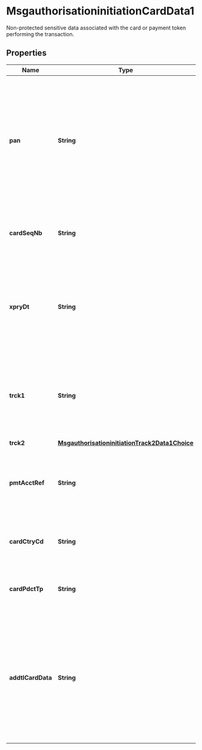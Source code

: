

# MsgauthorisationinitiationCardData1

Non-protected sensitive data associated with the card or payment token performing the transaction.

## Properties

| Name | Type | Description | Notes |
|------------ | ------------- | ------------- | -------------|
|**pan** | **String** | The unique sequence of numbers assigned by the Issuer to the Cardholder account that identifies the Issuer and type of Card, or a surrogate of the PAN such as a payment token. |  [optional] |
|**cardSeqNb** | **String** | The number that distinguishes the Card from another with the same PAN. |  [optional] |
|**xpryDt** | **String** | The year and month after which the Card is no longer valid. It is designated by the Issuer and is embossed and encoded on the Card. |  [optional] |
|**trck1** | **String** | The information encoded on Track 1 of the Card&#39;s magnetic stripe according to the the ISO 7813 specification. |  [optional] |
|**trck2** | [**MsgauthorisationinitiationTrack2Data1Choice**](MsgauthorisationinitiationTrack2Data1Choice.md) |  |  [optional] |
|**pmtAcctRef** | **String** | The identifier assigned to the PAN and used to link payment tokens associated with that PAN. |  [optional] |
|**cardCtryCd** | **String** | The ISO 3166-1 numeric country code of the Card&#39;s Issuer. |  [optional] |
|**cardPdctTp** | **String** | The code identifying the product associated with the Card. |  [optional] |
|**addtlCardData** | **String** | The code identifying the kind of special processing the Card qualifies for, which is defined at the individual account level and may be associated with a benefit offered by the issuer. |  [optional] |



